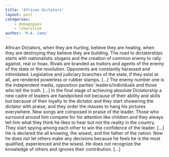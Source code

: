 ```yaml
---
title: 'African dictators'
layout: post
categories:
    - demagogues
    - liberalism
author: 'M.A. Jama'
---
```


African Dictators, when they are hurting, believe they are healing, when they are destroying they believe they are building. The road to dictatorships starts with nationalistic slogans and the creation of common enemy to rally against, real or hoax. Rivals are branded as traitors and agents of the enemy of the state or the revolution. Opponents are constantly harassed and intimidated. Legislative and judiciary branches of the state, if they exist at all, are rendered powerless or rubber stamps. \[…\] The enemy number one is the independent media, opposition parties’ leaders/individuals and those who tell the truth. \[…\] In the final stage of achieving absolute Dictatorship a new cadre of leaders are handpicked not because of their ability and skills but because of their loyalty to the dictator and they start showering the dictator with praise, and they order the masses to hang his pictures everywhere. New songs are composed in praise of the leader. Those who surround around him compete for his attention like children and they always tell him what they think he likes to hear but not the reality in the country. They start spying among each other to win the confidence of the leader. \[…\] He is declared the all knowing, the wisest, and the father of the nation. Now he does not let others make any decisions because he feels he is the most qualified, experienced and the wisest. He does not recognize the knowledge of others and ignores their contribution. \[…\]